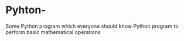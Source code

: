 # Pyhton-
Some Python program which everyone should know
Python program to perform basic mathematical operations 
